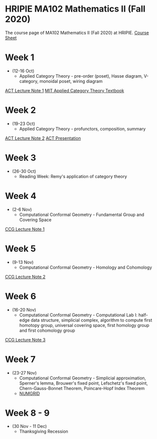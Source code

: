 # HRIPIE MA102 Mathematics II (Fall 2020)
The course page of MA102 Mathematics II (Fall 2020) at HRIPIE. [Course Sheet](MA102_Course_Sheet.pdf)

# Week 1

- (12-16 Oct) 
  - Applied Category Theory - pre-order (poset), Hasse diagram, V-category, monoidal poset, wiring diagram

[ACT Lecture Note 1](Category_theory_note_1.pdf)
[MIT Applied Category Theory Textbook](https://ocw.mit.edu/courses/mathematics/18-s097-applied-category-theory-january-iap-2019/lecture-videos-and-readings/18-s097iap19textbook.pdf)
  
# Week 2

- (19-23 Oct) 
  - Applied Category Theory - profunctors, composition, summary

[ACT Lecture Note 2](Bayesian_Inference.pdf)
[ACT Presentation](category_talk.pdf)
  
  
# Week 3

- (26-30 Oct) 
  - Reading Week: Remy's application of category theory
  
# Week 4

- (2-6 Nov)
  - Computational Conformal Geometry - Fundamental Group and Covering Space
  
[CCG Lecture Note 1](CCG/CCG_L1.pdf)
  
# Week 5

- (9-13 Nov)
  - Computational Conformal Geometry - Homology and Cohomology
  
[CCG Lecture Note 2](CCG/CCG_L2.pdf)

# Week 6
  
- (16-20 Nov)
  - Computational Conformal Geometry - Computational Lab I: half-edge data structure, simplicial complex, algorithm to compute first homotopy group, universal covering space, first homology group and first cohomology group
  
[CCG Lecture Note 3](CCG/CCG_L3.pdf)

# Week 7

- (23-27 Nov)
  - Computational Conformal Geometry - Simplicial approximation, Sperner's lemma, Brouwer's fixed point, Lefschetz's fixed point, Chern-Gauss-Bonnet Theorem, Poincare-Hopf Index Theorem
  - [NUMGRID](http://www.ccas.ru/gridgen/numgrid2020/)
  


 
# Week 8 - 9 

- (30 Nov - 11 Dec) 
  - Thanksgiving Recession
  
